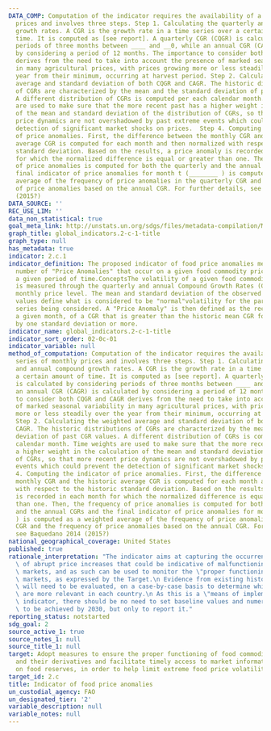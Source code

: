 ```yaml
---
DATA_COMP: Computation of the indicator requires the availability of a series of monthly
  prices and involves three steps. Step 1. Calculating the quarterly and annual compound
  growth rates. A CGR is the growth rate in a time series over a certain amount of
  time. It is computed as [see report]. A quarterly CGR (CQGR) is calculated by considering
  periods of three months between ____ and __0, while an annual CGR (CAGR) is calculated
  by considering a period of 12 months. The importance to consider both CQGR and CAGR
  derives from the need to take into account the presence of marked seasonal variability
  in many agricultural prices, with prices growing more or less steadily over the
  year from their minimum, occurring at harvest period. Step 2. Calculating the weighted
  average and standard deviation of both CQGR and CAGR. The historic distributions
  of CGRs are characterized by the mean and the standard deviation of past CGR values.
  A different distribution of CGRs is computed per each calendar month. Time weights
  are used to make sure that the more recent past has a higher weight in the calculation
  of the mean and standard deviation of the distribution of CGRs, so that more recent
  price dynamics are not overshadowed by past extreme events which could prevent the
  detection of significant market shocks on prices.  Step 4. Computing the indicator
  of price anomalies. First, the difference between the monthly CGR and the historic
  average CGR is computed for each month and then normalized with respect to the historic
  standard deviation. Based on the results, a price anomaly is recorded in each month
  for which the normalized difference is equal or greater than one. Then, the frequency
  of price anomalies is computed for both the quarterly and the annual CGRs and the
  final indicator of price anomalies for month t (________ ) is computed as a weighted
  average of the frequency of price anomalies in the quarterly CGR and the frequency
  of price anomalies based on the annual CGR. For further details, see Baquedano 2014
  (2015?)
DATA_SOURCE: ''
REC_USE_LIM: ''
data_non_statistical: true
goal_meta_link: http://unstats.un.org/sdgs/files/metadata-compilation/Metadata-Goal-2.pdf
graph_title: global_indicators.2-c-1-title
graph_type: null
has_metadata: true
indicator: 2.c.1
indicator_definition: The proposed indicator of food price anomalies measures the
  number of "Price Anomalies" that occur on a given food commodity price series over
  a given period of time.ConceptsThe volatility of a given food commodity price series
  is measured through the quarterly and annual Compound Growth Rates (CGR), of the
  monthly price level. The mean and standard deviation of the observed historic CGR
  values define what is considered to be "normal"volatility for the particular price
  series being considered. A "Price Anomaly" is then defined as the recording, in
  a given month, of a CGR that is greater than the historic mean CGR for that month
  by one standard deviation or more.
indicator_name: global_indicators.2-c-1-title
indicator_sort_order: 02-0c-01
indicator_variable: null
method_of_computation: Computation of the indicator requires the availability of a
  series of monthly prices and involves three steps. Step 1. Calculating the quarterly
  and annual compound growth rates. A CGR is the growth rate in a time series over
  a certain amount of time. It is computed as [see report]. A quarterly CGR (CQGR)
  is calculated by considering periods of three months between ____ and __0, while
  an annual CGR (CAGR) is calculated by considering a period of 12 months. The importance
  to consider both CQGR and CAGR derives from the need to take into account the presence
  of marked seasonal variability in many agricultural prices, with prices growing
  more or less steadily over the year from their minimum, occurring at harvest period.
  Step 2. Calculating the weighted average and standard deviation of both CQGR and
  CAGR. The historic distributions of CGRs are characterized by the mean and the standard
  deviation of past CGR values. A different distribution of CGRs is computed per each
  calendar month. Time weights are used to make sure that the more recent past has
  a higher weight in the calculation of the mean and standard deviation of the distribution
  of CGRs, so that more recent price dynamics are not overshadowed by past extreme
  events which could prevent the detection of significant market shocks on prices.  Step
  4. Computing the indicator of price anomalies. First, the difference between the
  monthly CGR and the historic average CGR is computed for each month and then normalized
  with respect to the historic standard deviation. Based on the results, a price anomaly
  is recorded in each month for which the normalized difference is equal or greater
  than one. Then, the frequency of price anomalies is computed for both the quarterly
  and the annual CGRs and the final indicator of price anomalies for month t (________
  ) is computed as a weighted average of the frequency of price anomalies in the quarterly
  CGR and the frequency of price anomalies based on the annual CGR. For further details,
  see Baquedano 2014 (2015?)
national_geographical_coverage: United States
published: true
rationale_interpretation: "The indicator aims at capturing the occurrence of episodes\
  \ of abrupt price increases that could be indicative of malfunctioning food commodity\
  \ markets, and as such can be used to monitor the \"proper functioning\" of food\
  \ markets, as expressed by the Target.\n Evidence from existing historic price series\
  \ will need to be evaluated, on a case-by-case basis to determine which price series\
  \ are more relevant in each country.\n As this is a \"means of implementation\"\
  \ indicator, there should be no need to set baseline values and numerical targets\
  \ to be achieved by 2030, but only to report it."
reporting_status: notstarted
sdg_goal: 2
source_active_1: true
source_notes_1: null
source_title_1: null
target: Adopt measures to ensure the proper functioning of food commodity markets
  and their derivatives and facilitate timely access to market information, including
  on food reserves, in order to help limit extreme food price volatility.
target_id: 2.c
title: Indicator of food price anomalies
un_custodial_agency: FAO
un_designated_tier: '2'
variable_description: null
variable_notes: null
---
```

